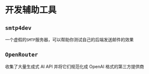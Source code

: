 # 开发辅助工具
<p id="54uSMdzsK4GdxMwqPj956C">

## `smtp4dev`

</p>

<p id="u2abynAaAgDJZgv56mE9Kc">

一个虚假的`SMTP`服务器，可以帮助你测试自己的后端发送邮件的效果

</p>

<p id="vVeR3v6Qsoru6yrbLTZf9d">



</p>

<p id="kQae94cCxRvR3oV4hmcVK">

## `OpenRouter`

</p>

<p id="tDG9GMWSagcfjo2YZfaemq">

收集了大量生成式 AI API 并将它们规范化成 OpenAI 格式的第三方提供商

</p>

<p id="qrhNgghYh24B72X5aA3L28">



</p>

<p id="poks3EcjBP169atbxEsC2n">



</p>
